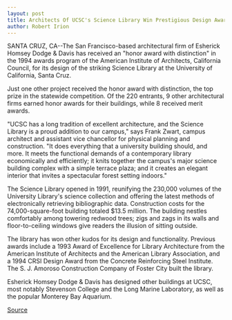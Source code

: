 ```yaml
---
layout: post
title: Architects Of UCSC's Science Library Win Prestigious Design Award
author: Robert Irion
---
```


SANTA CRUZ, CA--The San Francisco-based architectural firm of  Esherick Homsey Dodge & Davis has received an "honor award with  distinction" in the 1994 awards program of the American Institute  of Architects, California Council, for its design of the striking  Science Library at the University of California, Santa Cruz.

Just one other project received the honor award with  distinction, the top prize in the statewide competition. Of the 220  entrants, 9 other architectural firms earned honor awards for their  buildings, while 8 received merit awards.

"UCSC has a long tradition of excellent architecture, and the  Science Library is a proud addition to our campus," says Frank Zwart,  campus architect and assistant vice chancellor for physical planning  and construction. "It does everything that a university building  should, and more. It meets the functional demands of a contemporary  library economically and efficiently; it knits together the campus's  major science building complex with a simple terrace plaza; and it  creates an elegant interior that invites a spectacular forest setting  indoors."

The Science Library opened in 1991, reunifying the 230,000  volumes of the University Library's science collection and offering  the latest methods of electronically retrieving bibliographic data.  Construction costs for the 74,000-square-foot building totaled  $13.5 million. The building nestles comfortably among towering  redwood trees; zigs and zags in its walls and floor-to-ceiling  windows give readers the illusion of sitting outside.

The library has won other kudos for its design and  functionality. Previous awards include a 1993 Award of Excellence  for Library Architecture from the  American Institute of Architects and the American Library  Association, and a 1994 CRSI Design Award from the Concrete  Reinforcing Steel Institute. The S. J. Amoroso Construction Company  of Foster City built the library.

Esherick Homsey Dodge & Davis has designed other buildings at  UCSC, most notably Stevenson College and the Long Marine  Laboratory, as well as the popular Monterey Bay Aquarium.

[Source](http://www1.ucsc.edu/news_events/press_releases/archive/93-94/06-94/060394-UCSC_Science_Libra.html "Permalink to 060394-UCSC_Science_Libra")
